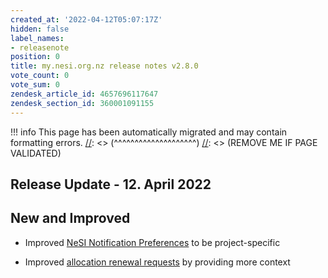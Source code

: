 ```yaml
---
created_at: '2022-04-12T05:07:17Z'
hidden: false
label_names:
- releasenote
position: 0
title: my.nesi.org.nz release notes v2.8.0
vote_count: 0
vote_sum: 0
zendesk_article_id: 4657696117647
zendesk_section_id: 360001091155
---
```




[//]: <> (REMOVE ME IF PAGE VALIDATED)
[//]: <> (vvvvvvvvvvvvvvvvvvvv)
!!! info
    This page has been automatically migrated and may contain formatting errors.
[//]: <> (^^^^^^^^^^^^^^^^^^^^)
[//]: <> (REMOVE ME IF PAGE VALIDATED)

<h2 id="ReleaseNotes-ReleaseUpdate-11.July2019">Release Update - 12. April 2022</h2>
<h2 id="ReleaseNotes-NewandImproved">New and Improved</h2>
<ul>
<li>
<p data-renderer-start-pos="601">Improved <a href="https://support.nesi.org.nz/hc/en-gb/articles/4563294188687" target="_blank" rel="noopener"><span>NeSI Notification Preferences</span></a> to be project-specific</p>
</li>
<li>Improved <a href="https://support.nesi.org.nz/hc/en-gb/articles/4600222769295" target="_blank" rel="noopener"><span>allocation renewal requests</span></a> by providing more context</li>
</ul>